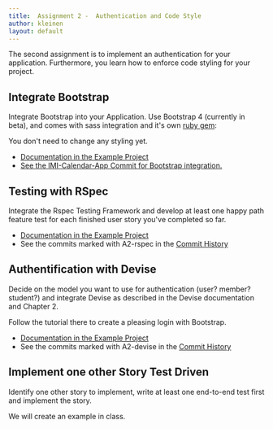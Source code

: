 ```yaml
---
title:  Assignment 2 -  Authentication and Code Style
author: kleinen
layout: default
---
```




The second assignment is to implement an authentication for your application.
Furthermore, you learn how to enforce code styling for your project.

## Integrate Bootstrap

Integrate Bootstrap into your Application. Use Bootstrap 4 (currently in beta),
and comes with sass integration and it's own [ruby gem](https://github.com/twbs/bootstrap-rubygem/blob/master/README.md):

You don't need to change any styling yet.

* [Documentation in the Example Project](https://github.com/htw-imi-wtat2/IMICalendar/blob/master/doc/bootstrap.md)
* [See the IMI-Calendar-App Commit for Bootstrap integration.](https://github.com/htw-imi-wtat2/IMICalendar/commit/c56aae2c90cfc6fb3710d8bc38d9310d18135629)

## Testing with RSpec

Integrate the Rspec Testing Framework and develop at least one happy path feature
test for each finished user story you've completed so far.

* [Documentation in the Example Project](https://github.com/htw-imi-wtat2/IMICalendar/blob/master/doc/rspec.md)
* See the commits marked with A2-rspec in the [Commit History](https://github.com/htw-imi-wtat2/IMICalendar/commits/master)

## Authentification with Devise

Decide on the model you want to use for authentication (user? member? student?)
and integrate Devise as described in the Devise documentation and Chapter 2.

Follow the tutorial there to create a pleasing login
with Bootstrap.

* [Documentation in the Example Project](https://github.com/htw-imi-wtat2/IMICalendar/blob/master/doc/devise.md)
* See the commits marked with A2-devise in the [Commit History](https://github.com/htw-imi-wtat2/IMICalendar/commits/master)


## Implement one other Story Test Driven

Identify one other story to implement, write at least one end-to-end test
first and implement the story.

We will create an example in class.

